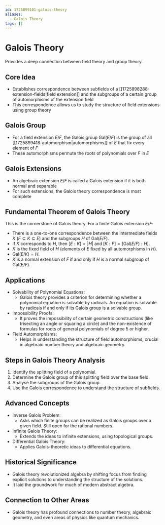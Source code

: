 ```yaml
---
id: 1725899101-galois-theory
aliases:
  - Galois Theory
tags: []
---
```


# Galois Theory
Provides a deep connection between field theory and group theory.

## Core Idea
- Establishes correspondence between subfields of a [[1725898288-extension-fields|field extension]] and the subgroups of a certain group of automorphisms of the extension field
- This correspondence allows us to study the structure of field extensions using group theory

## Galois Group
- For a field extension $E/F$, the Galois group $\text{Gal}(E/F)$ is the group of all [[1725899418-automorphism|automorphisms]] of $E$ that fix every element of $F$
- These automorphisms permute the roots of polynomials over $F$ in $E$

## Galois Extensions
- An algebraic extension $E/F$ is called a Galois extension if it is both normal and separable
- For such extensions, the Galois theory correspondence is most complete

## Fundamental Theorem of Galois Theory
This is the cornerstone of Galois theory. For a finite Galois extension $E/F$:
- There is a one-to-one correspondence between the intermediate fields $K$ $(F ⊆ K ⊆ E)$ and the subgroups $H$ of $\text{Gal}(E/F)$.
- If $K$ corresponds to $H$, then $[E:K] = |H|$ and $[K:F] = [\text{Gal}(E/F):H]$.
- $K$ is the fixed field of $H$ (elements of $E$ fixed by all automorphisms in $H$).
- $\text{Gal}(E/K) = H$.
- $K$ is a normal extension of $F$ if and only if $H$ is a normal subgroup of $\text{Gal}(E/F)$.

## Applications
- Solvability of Polynomial Equations:
    - Galois theory provides a criterion for determining whether a polynomial equation is solvable by radicals. An equation is solvable by radicals if and only if its Galois group is a solvable group.
- Impossibility Proofs:
    - It proves the impossibility of certain geometric constructions (like trisecting an angle or squaring a circle) and the non-existence of formulas for roots of general polynomials of degree 5 or higher.
- Field Automorphisms:
    - Helps in understanding the structure of field automorphisms, crucial in algebraic number theory and algebraic geometry.

## Steps in Galois Theory Analysis
1. Identify the splitting field of a polynomial.
2. Determine the Galois group of this splitting field over the base field.
3. Analyse the subgroups of the Galois group.
4. Use the Galois correspondence to understand the structure of subfields.

## Advanced Concepts
- Inverse Galois Problem:
    - Asks which finite groups can be realized as Galois groups over a given field. Still open for the rational numbers.
- Infinite Galois Theory:
    - Extends the ideas to infinite extensions, using topological groups.
- Differential Galois Theory:
    - Applies Galois-theoretic ideas to differential equations.

## Historical Significance
- Galois theory revolutionized algebra by shifting focus from finding explicit solutions to understanding the structure of the solutions.
- It laid the groundwork for much of modern abstract algebra.

## Connection to Other Areas
- Galois theory has profound connections to number theory, algebraic geometry, and even areas of physics like quantum mechanics.
